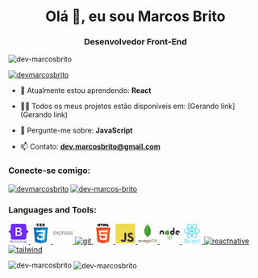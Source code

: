 <h1 align="center">Olá 👋, eu sou Marcos Brito</h1>
<h3 align="center">Desenvolvedor Front-End</h3>

<p align="left"> <img src="https://komarev.com/ghpvc/?username=dev-marcosbrito&label=Profile%20views&color=0e75b6&style=flat" alt="dev-marcosbrito" /> </p>

<p align="left"> <a href="https://twitter.com/devmarcosbrito" target="blank"><img src="https://img.shields.io/twitter/follow/devmarcosbrito?logo=twitter&style=for-the-badge" alt="devmarcosbrito" /></a> </p>

- 🌱 Atualmente estou aprendendo: **React**

- 👨‍💻 Todos os meus projetos estão disponíveis em: [Gerando link](Gerando link)

- 💬 Pergunte-me sobre: **JavaScript**

- 📫 Contato: **dev.marcosbrito@gmail.com**

<h3 align="left">Conecte-se comigo:</h3>
<p align="left">
<a href="https://twitter.com/devmarcosbrito" target="blank"><img align="center" src="https://raw.githubusercontent.com/rahuldkjain/github-profile-readme-generator/master/src/images/icons/Social/twitter.svg" alt="devmarcosbrito" height="30" width="40" /></a>
<a href="https://linkedin.com/in/dev-marcos-brito" target="blank"><img align="center" src="https://raw.githubusercontent.com/rahuldkjain/github-profile-readme-generator/master/src/images/icons/Social/linked-in-alt.svg" alt="dev-marcos-brito" height="30" width="40" /></a>
</p>

<h3 align="left">Languages and Tools:</h3>
<p align="left"> <a href="https://getbootstrap.com" target="_blank" rel="noreferrer"> <img src="https://raw.githubusercontent.com/devicons/devicon/master/icons/bootstrap/bootstrap-plain-wordmark.svg" alt="bootstrap" width="40" height="40"/> </a> <a href="https://www.w3schools.com/css/" target="_blank" rel="noreferrer"> <img src="https://raw.githubusercontent.com/devicons/devicon/master/icons/css3/css3-original-wordmark.svg" alt="css3" width="40" height="40"/> </a> <a href="https://expressjs.com" target="_blank" rel="noreferrer"> <img src="https://raw.githubusercontent.com/devicons/devicon/master/icons/express/express-original-wordmark.svg" alt="express" width="40" height="40"/> </a> <a href="https://git-scm.com/" target="_blank" rel="noreferrer"> <img src="https://www.vectorlogo.zone/logos/git-scm/git-scm-icon.svg" alt="git" width="40" height="40"/> </a> <a href="https://www.w3.org/html/" target="_blank" rel="noreferrer"> <img src="https://raw.githubusercontent.com/devicons/devicon/master/icons/html5/html5-original-wordmark.svg" alt="html5" width="40" height="40"/> </a> <a href="https://developer.mozilla.org/en-US/docs/Web/JavaScript" target="_blank" rel="noreferrer"> <img src="https://raw.githubusercontent.com/devicons/devicon/master/icons/javascript/javascript-original.svg" alt="javascript" width="40" height="40"/> </a> <a href="https://www.mongodb.com/" target="_blank" rel="noreferrer"> <img src="https://raw.githubusercontent.com/devicons/devicon/master/icons/mongodb/mongodb-original-wordmark.svg" alt="mongodb" width="40" height="40"/> </a> <a href="https://nodejs.org" target="_blank" rel="noreferrer"> <img src="https://raw.githubusercontent.com/devicons/devicon/master/icons/nodejs/nodejs-original-wordmark.svg" alt="nodejs" width="40" height="40"/> </a> <a href="https://reactjs.org/" target="_blank" rel="noreferrer"> <img src="https://raw.githubusercontent.com/devicons/devicon/master/icons/react/react-original-wordmark.svg" alt="react" width="40" height="40"/> </a> <a href="https://reactnative.dev/" target="_blank" rel="noreferrer"> <img src="https://reactnative.dev/img/header_logo.svg" alt="reactnative" width="40" height="40"/> </a> <a href="https://tailwindcss.com/" target="_blank" rel="noreferrer"> <img src="https://www.vectorlogo.zone/logos/tailwindcss/tailwindcss-icon.svg" alt="tailwind" width="40" height="40"/> </a> </p>

<p><img align="left" src="https://github-readme-stats.vercel.app/api/top-langs?username=dev-marcosbrito&show_icons=true&locale=en&layout=compact" alt="dev-marcosbrito" /></p>

<p>&nbsp;<img align="center" src="https://github-readme-stats.vercel.app/api?username=dev-marcosbrito&show_icons=true&locale=en" alt="dev-marcosbrito" /></p>
